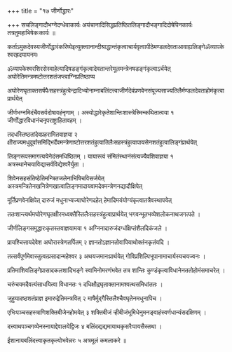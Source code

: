 +++
title = "१७ जीर्णोद्धारः"

+++
सचलिङ्गादौभग्नेदग्धेवाकार्यः अयंचानादिसिद्धप्रतिष्ठितलिङ्गादौभङ्गादिदोषेपिनकार्यः तत्रतुमहाभिषेकःकार्यः ॥

कर्ताऽमुकदेवस्यजीर्णोद्धारंकरिष्येइत्युक्त्वानान्दीश्राद्धान्तंकृत्वाचार्यवृत्वापीठेमण्डलदेवताआवाह्यलिङ्गेॐव्यापकेश्वरह्रदयायनमः

ॐव्यापकेश्वरशिरसेस्वाहेत्यादिषडङ्गंकृत्वादेवतान्तरेमूलमन्त्रेनषडङ्गंकृत्वाऽर्चयेत् अघोरेतिमन्त्रमष्टोत्तरशतंजप्त्वाग्निप्रतिष्ठाप्य

अघोरेणघृताक्तसर्षपैःसहस्त्रंहुत्वेन्द्रादिभ्योनाम्नाबलिंदत्त्वाजीर्णदेवंप्रणवेनसंपूज्यसाज्यतिलैर्मण्डलदेवताहोमंकृत्वाप्रार्थयेत्

जीर्णभग्नमिदंचैवसर्वदोषावहंनृणाम् । अस्योद्धारेकृतेशान्तिःशास्त्रेस्मिन्कथितात्वया १ जीर्णोद्धारविधानंचनृपराष्ट्राहितावहम् ।

तदधस्तिष्ठतांदेवप्रहरामितवाज्ञया २ क्षीराज्यमधुदूर्वासमिद्भिर्देवमन्त्रेणाष्टोत्तरशतंहुत्वातिलैःसहस्त्रंहुत्वापायसेनशतंहुत्वालिङ्गंप्रार्थयेत्

लिङ्गरूपसमागत्ययेनेदंसमधिष्ठितम् । यायास्त्वं संमितंस्थानंसंत्यज्यैवशिवाज्ञया १ अत्रस्थानेचयाविद्यासर्वविद्येश्वरैर्युता ।

शिवेनसहसंतिष्ठेतिमन्त्रितजलेनाभिषिचविसर्जयेत् अस्त्रमन्त्रितेनखनित्रेणखात्वालिङ्गमादायवामदेवमन्त्रेणनद्यादौक्षिपेत्

मूर्तिप्रणवेनक्षिपेत् दारुजं मधुनाभ्यज्याघोरेणदहेत् हेमादिमयंयोग्यंकृत्वातत्रैवस्थापयेत्

ततःशान्त्यर्थमघोरेणघृतक्षीरमध्वक्तैस्तिलैःसहस्त्रंहुत्वाप्रार्थयेत् भगवन्भूतभव्येशलोकनाथजगत्पते ।

जीर्णलिङ्गसमुद्धारःकृतस्तवाज्ञयामया १ अग्निनादारुजंदग्धंक्षिप्तंशैलदिकंजले ।

प्रायश्चित्तायदेवेश अघोरास्त्रेणतर्पितम् २ ज्ञानतोऽज्ञानतोवापियाथोक्तंनकृतंयदि ।

तत्सर्वंपूर्णमेवास्तुत्वत्प्रसादान्महेश्वर ३ अथयजमानःप्रार्थयेत् गोविप्रशिल्पिभूपानामाचार्यस्यचयज्वनः ।

प्रतिमाशिवलिङ्गेप्रासादकलशादिभङ्गे स्वामिनोमरणंभवेत तत्र शान्तिः कुण्डंकृत्वाविधानेनततोहोमंसमाचरेत् ।

चरुंचयमदैवत्यंसाधयित्वा विधानतः १ दधिक्षौद्रघृताक्तानामश्वत्थसमिधांततः ।

जुहुयादष्ठशतंप्राज्ञ इमारुद्रेतिमन्त्रवित् २ माषैर्मुद्गैस्तिलैश्चैवघृतेनमधुनापिच ।

एभिःपञ्चसहस्त्राणिशक्तिबीजेनहोमयेत् ३ शक्तिबीजं र्‍हीबीजंभूमिधेनुमनङ्वाहंस्वर्णधान्यंसदक्षिणम् ।

दत्त्वाथपञ्चगव्येनस्नायाद्देवालयेद्विजः ४ बलिंदद्यद्यमायाथकृसरैःपायसैस्तथा ।

ईशानायबलिंदत्त्वाकृतकृत्योभवेन्नरः ५ अत्रमूलं कमलाकरे ॥
